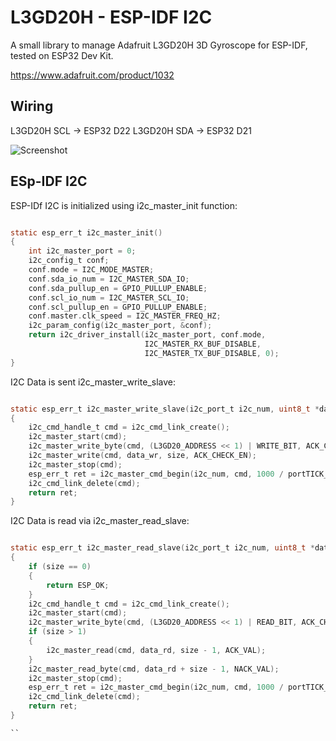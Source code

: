 # L3GD20H - ESP-IDF I2C

A small library to manage Adafruit L3GD20H 3D Gyroscope for ESP-IDF, tested on ESP32 Dev Kit.

https://www.adafruit.com/product/1032

## Wiring

L3GD20H SCL -> ESP32 D22
L3GD20H SDA -> ESP32 D21

![Screenshot](https://raw.githubusercontent.com/merturk/LGD20/master/ESp32-GyroMin.jpg)

## ESp-IDF I2C

ESP-IDf I2C is initialized using  i2c_master_init function:
```C

static esp_err_t i2c_master_init()
{
    int i2c_master_port = 0;
    i2c_config_t conf;
    conf.mode = I2C_MODE_MASTER;
    conf.sda_io_num = I2C_MASTER_SDA_IO;
    conf.sda_pullup_en = GPIO_PULLUP_ENABLE;
    conf.scl_io_num = I2C_MASTER_SCL_IO;
    conf.scl_pullup_en = GPIO_PULLUP_ENABLE;
    conf.master.clk_speed = I2C_MASTER_FREQ_HZ;
    i2c_param_config(i2c_master_port, &conf);
    return i2c_driver_install(i2c_master_port, conf.mode,
                              I2C_MASTER_RX_BUF_DISABLE,
                              I2C_MASTER_TX_BUF_DISABLE, 0);
}

```

I2C Data is sent i2c_master_write_slave:

```C

static esp_err_t i2c_master_write_slave(i2c_port_t i2c_num, uint8_t *data_wr, size_t size)
{
    i2c_cmd_handle_t cmd = i2c_cmd_link_create();
    i2c_master_start(cmd);
    i2c_master_write_byte(cmd, (L3GD20_ADDRESS << 1) | WRITE_BIT, ACK_CHECK_EN);
    i2c_master_write(cmd, data_wr, size, ACK_CHECK_EN);
    i2c_master_stop(cmd);
    esp_err_t ret = i2c_master_cmd_begin(i2c_num, cmd, 1000 / portTICK_RATE_MS);
    i2c_cmd_link_delete(cmd);
    return ret;
}

```

I2C Data is read via i2c_master_read_slave:


```C

static esp_err_t i2c_master_read_slave(i2c_port_t i2c_num, uint8_t *data_rd, size_t size)
{
    if (size == 0)
    {
        return ESP_OK;
    }
    i2c_cmd_handle_t cmd = i2c_cmd_link_create();
    i2c_master_start(cmd);
    i2c_master_write_byte(cmd, (L3GD20_ADDRESS << 1) | READ_BIT, ACK_CHECK_EN);
    if (size > 1)
    {
        i2c_master_read(cmd, data_rd, size - 1, ACK_VAL);
    }
    i2c_master_read_byte(cmd, data_rd + size - 1, NACK_VAL);
    i2c_master_stop(cmd);
    esp_err_t ret = i2c_master_cmd_begin(i2c_num, cmd, 1000 / portTICK_RATE_MS);
    i2c_cmd_link_delete(cmd);
    return ret;
}

``